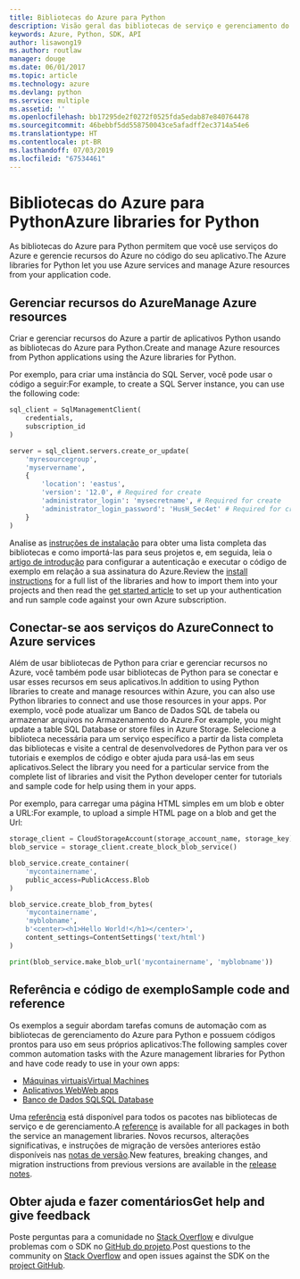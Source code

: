 ```yaml
---
title: Bibliotecas do Azure para Python
description: Visão geral das bibliotecas de serviço e gerenciamento do Azure para Python
keywords: Azure, Python, SDK, API
author: lisawong19
ms.author: routlaw
manager: douge
ms.date: 06/01/2017
ms.topic: article
ms.technology: azure
ms.devlang: python
ms.service: multiple
ms.assetid: ''
ms.openlocfilehash: bb17295de2f0272f0525fda5edab87e840764478
ms.sourcegitcommit: 46bebbf5dd558750043ce5afadff2ec3714a54e6
ms.translationtype: HT
ms.contentlocale: pt-BR
ms.lasthandoff: 07/03/2019
ms.locfileid: "67534461"
---
```

# <a name="azure-libraries-for-python"></a><span data-ttu-id="faa12-104">Bibliotecas do Azure para Python</span><span class="sxs-lookup"><span data-stu-id="faa12-104">Azure libraries for Python</span></span>

<span data-ttu-id="faa12-105">As bibliotecas do Azure para Python permitem que você use serviços do Azure e gerencie recursos do Azure no código do seu aplicativo.</span><span class="sxs-lookup"><span data-stu-id="faa12-105">The Azure libraries for Python let you use Azure services and manage Azure resources from your application code.</span></span> 

## <a name="manage-azure-resources"></a><span data-ttu-id="faa12-106">Gerenciar recursos do Azure</span><span class="sxs-lookup"><span data-stu-id="faa12-106">Manage Azure resources</span></span>

<span data-ttu-id="faa12-107">Criar e gerenciar recursos do Azure a partir de aplicativos Python usando as bibliotecas do Azure para Python.</span><span class="sxs-lookup"><span data-stu-id="faa12-107">Create and manage Azure resources from Python applications using the Azure libraries for Python.</span></span>

<span data-ttu-id="faa12-108">Por exemplo, para criar uma instância do SQL Server, você pode usar o código a seguir:</span><span class="sxs-lookup"><span data-stu-id="faa12-108">For example, to create a SQL Server instance, you can use the following code:</span></span>

```python
sql_client = SqlManagementClient(
    credentials,
    subscription_id
)

server = sql_client.servers.create_or_update(
    'myresourcegroup',
    'myservername',
    {
        'location': 'eastus',
        'version': '12.0', # Required for create
        'administrator_login': 'mysecretname', # Required for create
        'administrator_login_password': 'HusH_Sec4et' # Required for create
    }
)
```

<span data-ttu-id="faa12-109">Analise as [instruções de instalação](python-sdk-azure-install.md) para obter uma lista completa das bibliotecas e como importá-las para seus projetos e, em seguida, leia o [artigo de introdução](python-sdk-azure-get-started.yml) para configurar a autenticação e executar o código de exemplo em relação a sua assinatura do Azure.</span><span class="sxs-lookup"><span data-stu-id="faa12-109">Review the [install instructions](python-sdk-azure-install.md) for a full list of the libraries and how to import them into your projects and then read the [get started article](python-sdk-azure-get-started.yml) to set up your authentication and run sample code against your own Azure subscription.</span></span>

## <a name="connect-to-azure-services"></a><span data-ttu-id="faa12-110">Conectar-se aos serviços do Azure</span><span class="sxs-lookup"><span data-stu-id="faa12-110">Connect to Azure services</span></span>

<span data-ttu-id="faa12-111">Além de usar bibliotecas de Python para criar e gerenciar recursos no Azure, você também pode usar bibliotecas de Python para se conectar e usar esses recursos em seus aplicativos.</span><span class="sxs-lookup"><span data-stu-id="faa12-111">In addition to using Python libraries to create and manage resources within Azure, you can also use Python libraries to connect and use those resources in your apps.</span></span> <span data-ttu-id="faa12-112">Por exemplo, você pode atualizar um Banco de Dados SQL de tabela ou armazenar arquivos no Armazenamento do Azure.</span><span class="sxs-lookup"><span data-stu-id="faa12-112">For example, you might update a table SQL Database or store files in Azure Storage.</span></span> <span data-ttu-id="faa12-113">Selecione a biblioteca necessária para um serviço específico a partir da lista completa das bibliotecas e visite a central de desenvolvedores de Python para ver os tutoriais e exemplos de código e obter ajuda para usá-las em seus aplicativos.</span><span class="sxs-lookup"><span data-stu-id="faa12-113">Select the library you need for a particular service from the complete list of libraries and visit the Python developer center for tutorials and sample code for help using them in your apps.</span></span>

<span data-ttu-id="faa12-114">Por exemplo, para carregar uma página HTML simples em um blob e obter a URL:</span><span class="sxs-lookup"><span data-stu-id="faa12-114">For example, to upload a simple HTML page on a blob and get the Url:</span></span>

```python
storage_client = CloudStorageAccount(storage_account_name, storage_key)
blob_service = storage_client.create_block_blob_service()

blob_service.create_container(
    'mycontainername',
    public_access=PublicAccess.Blob
)

blob_service.create_blob_from_bytes(
    'mycontainername',
    'myblobname',
    b'<center><h1>Hello World!</h1></center>',
    content_settings=ContentSettings('text/html')
)

print(blob_service.make_blob_url('mycontainername', 'myblobname'))
```

## <a name="sample-code-and-reference"></a><span data-ttu-id="faa12-115">Referência e código de exemplo</span><span class="sxs-lookup"><span data-stu-id="faa12-115">Sample code and reference</span></span>
<span data-ttu-id="faa12-116">Os exemplos a seguir abordam tarefas comuns de automação com as bibliotecas de gerenciamento do Azure para Python e possuem códigos prontos para uso em seus próprios aplicativos:</span><span class="sxs-lookup"><span data-stu-id="faa12-116">The following samples cover common automation tasks with the Azure management libraries for Python and have code ready to use in your own apps:</span></span>
- [<span data-ttu-id="faa12-117">Máquinas virtuais</span><span class="sxs-lookup"><span data-stu-id="faa12-117">Virtual Machines</span></span>](python-sdk-azure-virtual-machine-samples.md)
- [<span data-ttu-id="faa12-118">Aplicativos Web</span><span class="sxs-lookup"><span data-stu-id="faa12-118">Web apps</span></span>](python-sdk-azure-web-apps-samples.md)
- [<span data-ttu-id="faa12-119">Banco de Dados SQL</span><span class="sxs-lookup"><span data-stu-id="faa12-119">SQL Database</span></span>](python-sdk-azure-sql-database-samples.md)

<span data-ttu-id="faa12-120">Uma [referência](/python/api/overview/azure) está disponível para todos os pacotes nas bibliotecas de serviço e de gerenciamento.</span><span class="sxs-lookup"><span data-stu-id="faa12-120">A [reference](/python/api/overview/azure) is available for all packages in both the service an management libraries.</span></span> <span data-ttu-id="faa12-121">Novos recursos, alterações significativas, e instruções de migração de versões anteriores estão disponíveis nas [notas de versão](python-sdk-azure-release-notes.md).</span><span class="sxs-lookup"><span data-stu-id="faa12-121">New features, breaking changes, and migration instructions from previous versions are available in the [release notes](python-sdk-azure-release-notes.md).</span></span> 

## <a name="get-help-and-give-feedback"></a><span data-ttu-id="faa12-122">Obter ajuda e fazer comentários</span><span class="sxs-lookup"><span data-stu-id="faa12-122">Get help and give feedback</span></span>

<span data-ttu-id="faa12-123">Poste perguntas para a comunidade no [Stack Overflow](https://stackoverflow.com/questions/tagged/azure-sdk-python) e divulgue problemas com o SDK no [GitHub do projeto](https://github.com/Azure/azure-sdk-for-python).</span><span class="sxs-lookup"><span data-stu-id="faa12-123">Post questions to the community on [Stack Overflow](https://stackoverflow.com/questions/tagged/azure-sdk-python) and open issues against the SDK on the [project GitHub](https://github.com/Azure/azure-sdk-for-python).</span></span>
